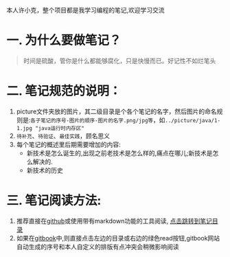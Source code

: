 本人许小克，整个项目都是我学习编程的笔记,欢迎学习交流
# 一. 为什么要做笔记？  
>时间是硫酸，管你是什么都能够腐化，只是快慢而已。好记性不如烂笔头

# 二. 笔记规范的说明：
1. picture文件夹放的图片，其二级目录是个各个笔记的名字，然后图片的命名规则是:`各子笔记的序号-图片的顺序-图片的名字.png/jpg等`，如`../picture/java/1-1.jpg "java运行时内存区"`
2. `待补充`、`待验证`、`最佳实践`，顾名思义
3. 每个笔记的概述里后期需要增加的内容:
    - 新技术是怎么诞生的,出现之前老技术是怎么样的,痛点在哪儿;新技术是怎么解决的.
    - 新技术的历史

# 三. 笔记阅读方法:
1. 推荐直接在[github](https://github.com/xushike/study)或使用带有markdown功能的工具阅读,
[点击跳转到笔记目录](./SUMMARY.md)
2. 如果在[gitbook](https://xushike.gitbooks.io/study/content/)中,则直接点击左边的目录或右边的绿色read按钮,gitbook网站自动生成的序号和本人自定义的排版有点冲突会稍微影响阅读
